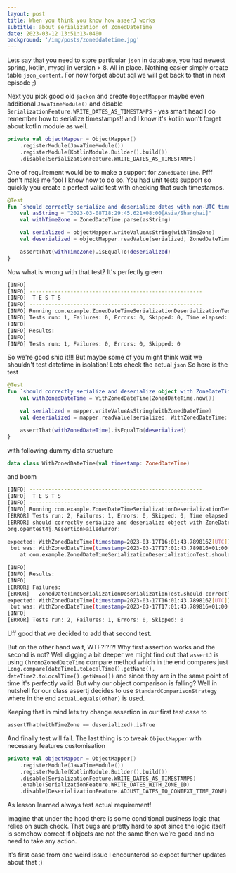 ```yaml
---
layout: post
title: When you think you know how asserJ works
subtitle: about serialization of ZonedDateTime
date: 2023-03-12 13:51:13-0400
background: '/img/posts/zoneddatetime.jpg'
---
```


Lets say that you need to store particular `json` in database, you had newest spring, kotlin, mysql in version > 8. All
in place. Nothing easier simply create table `json_content`. For now forget about sql we will get back to that in next
episode ;)

Next you pick good old `jackon` and create `ObjectMapper` maybe even additional `JavaTimeModule()` and
disable `SerializationFeature.WRITE_DATES_AS_TIMESTAMPS` - yes smart head I do remember how to serialize timestamps!!
and I know it's kotlin won't forget about kotlin module as well.

```kotlin
private val objectMapper = ObjectMapper()
    .registerModule(JavaTimeModule())
    .registerModule(KotlinModule.Builder().build())
    .disable(SerializationFeature.WRITE_DATES_AS_TIMESTAMPS)
```

One of requirement would be to make a support for `ZonedDateTime`. Pfff don't make me fool I know how to do so. You had
unit tests support so quickly you create a perfect valid test with checking that such timestamps.

```kotlin
@Test
fun `should correctly serialize and deserialize dates with non-UTC timezone`() {
    val asString = "2023-03-08T18:29:45.621+08:00[Asia/Shanghai]"
    val withTimeZone = ZonedDateTime.parse(asString)

    val serialized = objectMapper.writeValueAsString(withTimeZone)
    val deserialized = objectMapper.readValue(serialized, ZonedDateTime::class.java)

    assertThat(withTimeZone).isEqualTo(deserialized)
}
```

Now what is wrong with that test? It's perfectly green

```bash
[INFO]
[INFO] -------------------------------------------------------
[INFO]  T E S T S
[INFO] -------------------------------------------------------
[INFO] Running com.example.ZonedDateTimeSerializationDeserializationTest
[INFO] Tests run: 1, Failures: 0, Errors: 0, Skipped: 0, Time elapsed: 0.377 s - in com.example.ZonedDateTimeSerializationDeserializationTest
[INFO]
[INFO] Results:
[INFO]
[INFO] Tests run: 1, Failures: 0, Errors: 0, Skipped: 0
```

So we're good ship it!!! But maybe some of you might think wait we shouldn't test datetime in isolation! Lets check the
actual `json`
So here is the test

```kotlin
@Test
fun `should correctly serialize and deserialize object with ZoneDateTime field`() {
    val withZonedDateTime = WithZonedDateTime(ZonedDateTime.now())

    val serialized = mapper.writeValueAsString(withZonedDateTime)
    val deserialized = mapper.readValue(serialized, WithZonedDateTime::class.java)

    assertThat(withZonedDateTime).isEqualTo(deserialized)
}
```

with following dummy data structure

```kotlin
data class WithZonedDateTime(val timestamp: ZonedDateTime)
```

and boom

```bash
[INFO] -------------------------------------------------------
[INFO]  T E S T S
[INFO] -------------------------------------------------------
[INFO] Running com.example.ZonedDateTimeSerializationDeserializationTest
[ERROR] Tests run: 2, Failures: 1, Errors: 0, Skipped: 0, Time elapsed: 0.894 s <<< FAILURE! - in com.example.ZonedDateTimeSerializationDeserializationTest
[ERROR] should correctly serialize and deserialize object with ZoneDateTime field  Time elapsed: 0.252 s  <<< FAILURE!
org.opentest4j.AssertionFailedError:

expected: WithZonedDateTime(timestamp=2023-03-17T16:01:43.789816Z[UTC])
 but was: WithZonedDateTime(timestamp=2023-03-17T17:01:43.789816+01:00[Europe/Warsaw])
	at com.example.ZonedDateTimeSerializationDeserializationTest.should correctly serialize and deserialize object with ZoneDateTime field(ZonedDateTimeSerializationDeserializationTest.kt:36)

[INFO]
[INFO] Results:
[INFO]
[ERROR] Failures:
[ERROR]   ZonedDateTimeSerializationDeserializationTest.should correctly serialize and deserialize object with ZoneDateTime field:36
expected: WithZonedDateTime(timestamp=2023-03-17T16:01:43.789816Z[UTC])
 but was: WithZonedDateTime(timestamp=2023-03-17T17:01:43.789816+01:00[Europe/Warsaw])
[INFO]
[ERROR] Tests run: 2, Failures: 1, Errors: 0, Skipped: 0
```

Uff good that we decided to add that second test.

But on the other hand wait, WTF?!?!?! Why first assertion works and the second is not?
Well digging a bit deeper we might find out that `assertJ` is using `ChronoZonedDateTime` compare method which in the
end compares just `Long.compare(dateTime1.toLocalTime().getNano(), dateTime2.toLocalTime().getNano())` and since they
are in the same point of time it's perfectly valid.
But why our object comparison is falling? Well in nutshell for our class assertj decides to
use `StandardComparisonStrategy` where in the end `actual.equals(other)` is used.

Keeping that in mind lets try change assertion in our first test case to

```kotlin
assertThat(withTimeZone == deserialized).isTrue
```

And finally test will fail. The last thing is to tweak `ObjectMapper` with necessary features customisation

```kotlin
private val objectMapper = ObjectMapper()
    .registerModule(JavaTimeModule())
    .registerModule(KotlinModule.Builder().build())
    .disable(SerializationFeature.WRITE_DATES_AS_TIMESTAMPS)
    .enable(SerializationFeature.WRITE_DATES_WITH_ZONE_ID)
    .disable(DeserializationFeature.ADJUST_DATES_TO_CONTEXT_TIME_ZONE)
```

As lesson learned always test actual requirement!

Imagine that under the hood there is some conditional business logic that relies on such check.
That bugs are pretty hard to spot since the logic itself is somehow correct if objects are not the same then we're good
and no need to take any action.

It's first case from one weird issue I encountered so expect further updates about
that ;) 
